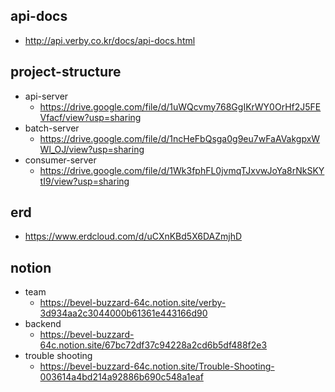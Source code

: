 ## api-docs
- http://api.verby.co.kr/docs/api-docs.html

## project-structure
- api-server
  - https://drive.google.com/file/d/1uWQcvmy768GgIKrWY0OrHf2J5FEVfacf/view?usp=sharing
- batch-server
  - https://drive.google.com/file/d/1ncHeFbQsga0g9eu7wFaAVakgpxWWl_OJ/view?usp=sharing
- consumer-server
  - https://drive.google.com/file/d/1Wk3fphFL0jvmqTJxvwJoYa8rNkSKYtI9/view?usp=sharing

## erd
- https://www.erdcloud.com/d/uCXnKBd5X6DAZmjhD

## notion
- team
  - https://bevel-buzzard-64c.notion.site/verby-3d934aa2c3044000b61361e443166d90
- backend
  - https://bevel-buzzard-64c.notion.site/67bc72df37c94228a2cd6b5df488f2e3
- trouble shooting
  - https://bevel-buzzard-64c.notion.site/Trouble-Shooting-003614a4bd214a92886b690c548a1eaf